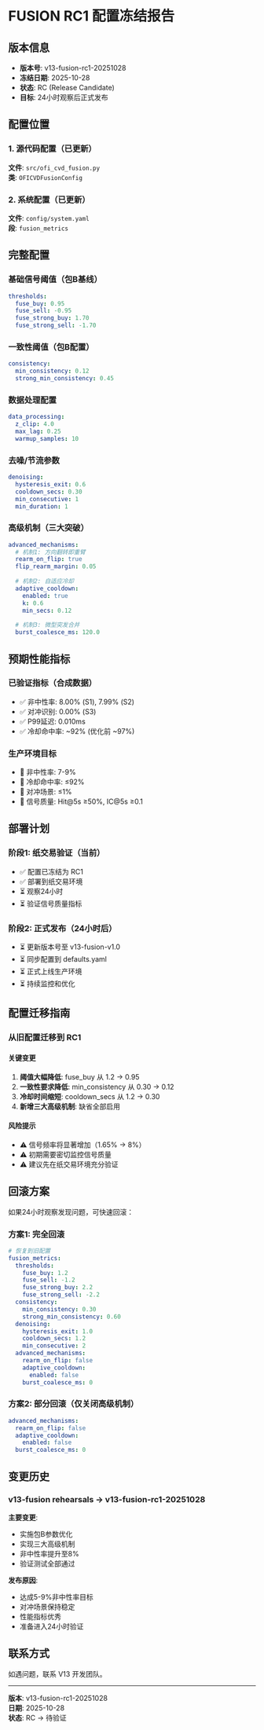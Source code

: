 # FUSION RC1 配置冻结报告

## 版本信息
- **版本号**: v13-fusion-rc1-20251028
- **冻结日期**: 2025-10-28
- **状态**: RC (Release Candidate)
- **目标**: 24小时观察后正式发布

## 配置位置

### 1. 源代码配置（已更新）
**文件**: `src/ofi_cvd_fusion.py`  
**类**: `OFICVDFusionConfig`

### 2. 系统配置（已更新）
**文件**: `config/system.yaml`  
**段**: `fusion_metrics`

## 完整配置

### 基础信号阈值（包B基线）
```yaml
thresholds:
  fuse_buy: 0.95
  fuse_sell: -0.95
  fuse_strong_buy: 1.70
  fuse_strong_sell: -1.70
```

### 一致性阈值（包B配置）
```yaml
consistency:
  min_consistency: 0.12
  strong_min_consistency: 0.45
```

### 数据处理配置
```yaml
data_processing:
  z_clip: 4.0
  max_lag: 0.25
  warmup_samples: 10
```

### 去噪/节流参数
```yaml
denoising:
  hysteresis_exit: 0.6
  cooldown_secs: 0.30
  min_consecutive: 1
  min_duration: 1
```

### 高级机制（三大突破）
```yaml
advanced_mechanisms:
  # 机制1: 方向翻转即重臂
  rearm_on_flip: true
  flip_rearm_margin: 0.05
  
  # 机制2: 自适应冷却
  adaptive_cooldown:
    enabled: true
    k: 0.6
    min_secs: 0.12
  
  # 机制3: 微型突发合并
  burst_coalesce_ms: 120.0
```

## 预期性能指标

### 已验证指标（合成数据）
- ✅ 非中性率: 8.00% (S1), 7.99% (S2)
- ✅ 对冲识别: 0.00% (S3)
- ✅ P99延迟: 0.010ms
- ✅ 冷却命中率: ~92% (优化前 ~97%)

### 生产环境目标
- 🎯 非中性率: 7-9%
- 🎯 冷却命中率: ≤92%
- 🎯 对冲场景: ≤1%
- 🎯 信号质量: Hit@5s ≥50%, IC@5s ≥0.1

## 部署计划

### 阶段1: 纸交易验证（当前）
- ✅ 配置已冻结为 RC1
- ✅ 部署到纸交易环境
- ⏳ 观察24小时
- ⏳ 验证信号质量指标

### 阶段2: 正式发布（24小时后）
- ⏳ 更新版本号至 v13-fusion-v1.0
- ⏳ 同步配置到 defaults.yaml
- ⏳ 正式上线生产环境
- ⏳ 持续监控和优化

## 配置迁移指南

### 从旧配置迁移到 RC1

#### 关键变更
1. **阈值大幅降低**: fuse_buy 从 1.2 → 0.95
2. **一致性要求降低**: min_consistency 从 0.30 → 0.12
3. **冷却时间缩短**: cooldown_secs 从 1.2 → 0.30
4. **新增三大高级机制**: 缺省全部启用

#### 风险提示
- ⚠️ 信号频率将显著增加（1.65% → 8%）
- ⚠️ 初期需要密切监控信号质量
- ⚠️ 建议先在纸交易环境充分验证

## 回滚方案

如果24小时观察发现问题，可快速回滚：

### 方案1: 完全回滚
```yaml
# 恢复到旧配置
fusion_metrics:
  thresholds:
    fuse_buy: 1.2
    fuse_sell: -1.2
    fuse_strong_buy: 2.2
    fuse_strong_sell: -2.2
  consistency:
    min_consistency: 0.30
    strong_min_consistency: 0.60
  denoising:
    hysteresis_exit: 1.0
    cooldown_secs: 1.2
    min_consecutive: 2
  advanced_mechanisms:
    rearm_on_flip: false
    adaptive_cooldown:
      enabled: false
    burst_coalesce_ms: 0
```

### 方案2: 部分回滚（仅关闭高级机制）
```yaml
advanced_mechanisms:
  rearm_on_flip: false
  adaptive_cooldown:
    enabled: false
  burst_coalesce_ms: 0
```

## 变更历史

### v13-fusion rehearsals → v13-fusion-rc1-20251028

**主要变更**:
- 实施包B参数优化
- 实现三大高级机制
- 非中性率提升至8%
- 验证测试全部通过

**发布原因**:
- 达成5-9%非中性率目标
- 对冲场景保持稳定
- 性能指标优秀
- 准备进入24小时验证

## 联系方式

如遇问题，联系 V13 开发团队。

---

**版本**: v13-fusion-rc1-20251028  
**日期**: 2025-10-28  
**状态**: RC → 待验证

